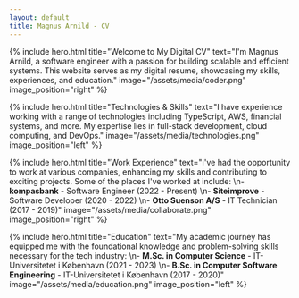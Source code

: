 ```yaml
---
layout: default
title: Magnus Arnild - CV
---
```


<div class="container max-w-screen-lg">

<!-- Introduction Section -->
{% include hero.html 
    title="Welcome to My Digital CV"
    text="I'm Magnus Arnild, a software engineer with a passion for building scalable and efficient systems. This website serves as my digital resume, showcasing my skills, experiences, and education."
    image="/assets/media/coder.png"
    image_position="right"
%}

<!-- Technologies & Skills Section -->
{% include hero.html 
    title="Technologies & Skills"
    text="I have experience working with a range of technologies including TypeScript, AWS, financial systems, and more. My expertise lies in full-stack development, cloud computing, and DevOps."
    image="/assets/media/technologies.png"
    image_position="left"
%}

<!-- Work Experience Timeline -->
{% include hero.html 
    title="Work Experience"
    text="I've had the opportunity to work at various companies, enhancing my skills and contributing to exciting projects. Some of the places I've worked at include:
    \n- **kompasbank** - Software Engineer (2022 - Present)
    \n- **Siteimprove** - Software Developer (2020 - 2022)
    \n- **Otto Suenson A/S** - IT Technician (2017 - 2019)"
    image="/assets/media/collaborate.png"
    image_position="right"
%}

<!-- Education Timeline -->
{% include hero.html 
    title="Education"
    text="My academic journey has equipped me with the foundational knowledge and problem-solving skills necessary for the tech industry:
    \n- **M.Sc. in Computer Science** - IT-Universitetet i København (2021 - 2023)
    \n- **B.Sc. in Computer Software Engineering** - IT-Universitetet i København (2017 - 2020)"
    image="/assets/media/education.png"
    image_position="left"
%}

</div>